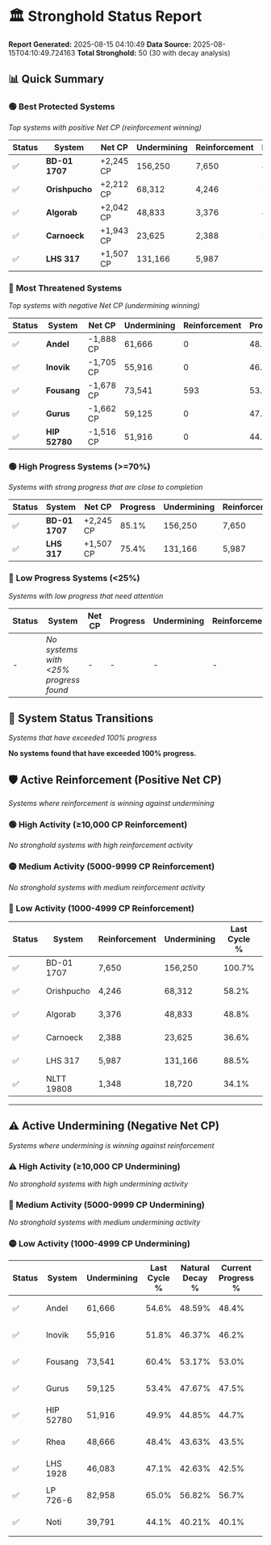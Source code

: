 # 🏛️ Stronghold Status Report

**Report Generated:** 2025-08-15 04:10:49
**Data Source:** 2025-08-15T04:10:49.724163
**Total Stronghold:** 50 (30 with decay analysis)

## 📊 Quick Summary

### 🟢 **Best Protected Systems**
*Top systems with positive Net CP (reinforcement winning)*

| Status | System | Net CP | Undermining | Reinforcement | Progress |
|--------|--------|--------|-------------|---------------|----------|
| ✅ | **BD-01 1707** | +2,245 CP | 156,250 | 7,650 | 85.1% |
| ✅ | **Orishpucho** | +2,212 CP | 68,312 | 4,246 | 51.4% |
| ✅ | **Algorab** | +2,042 CP | 48,833 | 3,376 | 43.9% |
| ✅ | **Carnoeck** | +1,943 CP | 23,625 | 2,388 | 34.2% |
| ✅ | **LHS 317** | +1,507 CP | 131,166 | 5,987 | 75.4% |

### 🔴 **Most Threatened Systems**
*Top systems with negative Net CP (undermining winning)*

| Status | System | Net CP | Undermining | Reinforcement | Progress |
|--------|--------|--------|-------------|---------------|----------|
| ✅ | **Andel** | -1,888 CP | 61,666 | 0 | 48.4% |
| ✅ | **Inovik** | -1,705 CP | 55,916 | 0 | 46.2% |
| ✅ | **Fousang** | -1,678 CP | 73,541 | 593 | 53.0% |
| ✅ | **Gurus** | -1,662 CP | 59,125 | 0 | 47.5% |
| ✅ | **HIP 52780** | -1,516 CP | 51,916 | 0 | 44.7% |

### 🟢 **High Progress Systems (>=70%)**
*Systems with strong progress that are close to completion*

| Status | System | Net CP | Progress | Undermining | Reinforcement |
|--------|--------|--------|----------|-------------|---------------|
| ✅ | **BD-01 1707** | +2,245 CP | 85.1% | 156,250 | 7,650 |
| ✅ | **LHS 317** | +1,507 CP | 75.4% | 131,166 | 5,987 |

### 🔴 **Low Progress Systems (<25%)**
*Systems with low progress that need attention*

| Status | System | Net CP | Progress | Undermining | Reinforcement |
|--------|--------|--------|----------|-------------|---------------|
| - | *No systems with <25% progress found* | - | - | - | - |
## 🔄 System Status Transitions
*Systems that have exceeded 100% progress*

**No systems found that have exceeded 100% progress.**

## 🛡️ Active Reinforcement (Positive Net CP)
*Systems where reinforcement is winning against undermining*

### 🟢 High Activity (≥10,000 CP Reinforcement)

*No stronghold systems with high reinforcement activity*

### 🟡 Medium Activity (5000-9999 CP Reinforcement)

*No stronghold systems with medium reinforcement activity*

### 🔴 Low Activity (1000-4999 CP Reinforcement)

| Status | System | Reinforcement | Undermining | Last Cycle % | Natural Decay % | Current Progress % | Current CP | Net CP | Activity |
|--------|--------|---------------|-------------|--------------|-----------------|-------------------|------------|--------|----------|
| ✅ | BD-01 1707 | 7,650 | 156,250 | 100.7% | 84.88% | 85.1% | 851,000 | +2,245 | 🔵 Low Reinforcement |
| ✅ | Orishpucho | 4,246 | 68,312 | 58.2% | 51.18% | 51.4% | 514,000 | +2,212 | 🔵 Low Reinforcement |
| ✅ | Algorab | 3,376 | 48,833 | 48.8% | 43.70% | 43.9% | 439,000 | +2,042 | 🔵 Low Reinforcement |
| ✅ | Carnoeck | 2,388 | 23,625 | 36.6% | 34.01% | 34.2% | 342,000 | +1,943 | 🔵 Low Reinforcement |
| ✅ | LHS 317 | 5,987 | 131,166 | 88.5% | 75.25% | 75.4% | 754,000 | +1,507 | 🔵 Low Reinforcement |
| ✅ | NLTT 19808 | 1,348 | 18,720 | 34.1% | 32.10% | 32.2% | 322,000 | +1,020 | 🔵 Low Reinforcement |


---

## ⚠️ Active Undermining (Negative Net CP)
*Systems where undermining is winning against reinforcement*

### ⚠️ High Activity (≥10,000 CP Undermining)

*No stronghold systems with high undermining activity*

### 🔶 Medium Activity (5000-9999 CP Undermining)

*No stronghold systems with medium undermining activity*

### 🟡 Low Activity (1000-4999 CP Undermining)

| Status | System | Undermining | Last Cycle % | Natural Decay % | Current Progress % | Reinforcement | Current CP | Net CP | Activity |
|--------|--------|-------------|--------------|-----------------|-------------------|---------------|------------|--------|----------|
| ✅ | Andel | 61,666 | 54.6% | 48.59% | 48.4% | 0 | 484,000 | -1,888 | 🟡 Low Undermining |
| ✅ | Inovik | 55,916 | 51.8% | 46.37% | 46.2% | 0 | 462,000 | -1,705 | 🟡 Low Undermining |
| ✅ | Fousang | 73,541 | 60.4% | 53.17% | 53.0% | 593 | 530,000 | -1,678 | 🟡 Low Undermining |
| ✅ | Gurus | 59,125 | 53.4% | 47.67% | 47.5% | 0 | 475,000 | -1,662 | 🟡 Low Undermining |
| ✅ | HIP 52780 | 51,916 | 49.9% | 44.85% | 44.7% | 0 | 447,000 | -1,516 | 🟡 Low Undermining |
| ✅ | Rhea | 48,666 | 48.4% | 43.63% | 43.5% | 0 | 435,000 | -1,326 | 🟡 Low Undermining |
| ✅ | LHS 1928 | 46,083 | 47.1% | 42.63% | 42.5% | 0 | 425,000 | -1,267 | 🟡 Low Undermining |
| ✅ | LP 726-6 | 82,958 | 65.0% | 56.82% | 56.7% | 1,379 | 567,000 | -1,155 | 🟡 Low Undermining |
| ✅ | Noti | 39,791 | 44.1% | 40.21% | 40.1% | 0 | 401,000 | -1,052 | 🟡 Low Undermining |
